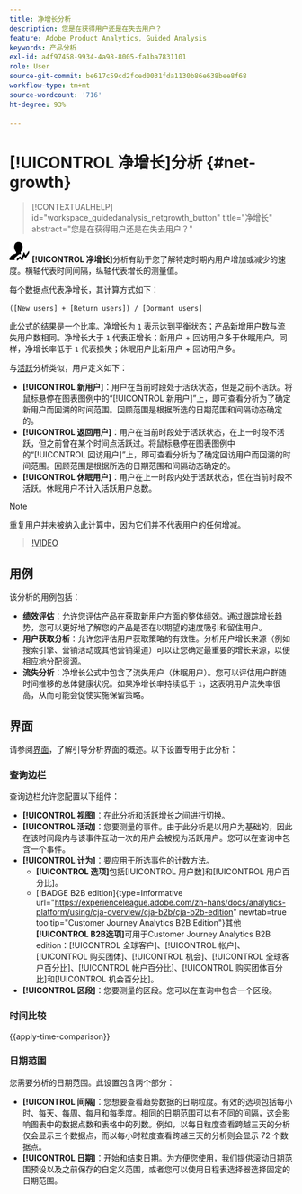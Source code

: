 ```yaml
---
title: 净增长分析
description: 您是在获得用户还是在失去用户？
feature: Adobe Product Analytics, Guided Analysis
keywords: 产品分析
exl-id: a4f97458-9934-4a98-8005-fa1ba7831101
role: User
source-git-commit: be617c59cd2fced0031fda1130b86e638bee8f68
workflow-type: tm+mt
source-wordcount: '716'
ht-degree: 93%

---
```


# [!UICONTROL 净增长]分析 {#net-growth}

<!-- markdownlint-disable MD034 -->

>[!CONTEXTUALHELP]
>id="workspace_guidedanalysis_netgrowth_button"
>title="净增长"
>abstract="您是在获得用户还是在失去用户？"

<!-- markdownlint-enable MD034 -->

![NetGrowth](/help/assets/icons/NetGrowth.svg) **[!UICONTROL 净增长]**&#x200B;分析有助于您了解特定时期内用户增加或减少的速度。横轴代表时间间隔，纵轴代表增长的测量值。

每个数据点代表净增长，其计算方式如下：

`([New users] + [Return users]) / [Dormant users]`

此公式的结果是一个比率。净增长为 `1` 表示达到平衡状态；产品新增用户数与流失用户数相同。净增长大于 `1` 代表正增长；新用户 + 回访用户多于休眠用户。同样，净增长率低于 `1` 代表损失；休眠用户比新用户 + 回访用户多。

与[活跃](active-growth.md)分析类似，用户定义如下：

* **[!UICONTROL 新用户]**：用户在当前时段处于活跃状态，但是之前不活跃。将鼠标悬停在图表图例中的“[!UICONTROL 新用户]”上，即可查看分析为了确定新用户而回溯的时间范围。回顾范围是根据所选的日期范围和间隔动态确定的。
* **[!UICONTROL 返回用户]**：用户在当前时段处于活跃状态，在上一时段不活跃，但之前曾在某个时间点活跃过。将鼠标悬停在图表图例中的“[!UICONTROL 回访用户]”上，即可查看分析为了确定回访用户而回溯的时间范围。回顾范围是根据所选的日期范围和间隔动态确定的。
* **[!UICONTROL 休眠用户]**：用户在上一时段内处于活跃状态，但在当前时段不活跃。休眠用户不计入活跃用户总数。

>[!NOTE]
>
>重复用户并未被纳入此计算中，因为它们并不代表用户的任何增减。

>[!VIDEO](https://video.tv.adobe.com/v/3421664/?quality=12&learn=on)


## 用例

该分析的用例包括：

* **绩效评估**：允许您评估产品在获取新用户方面的整体绩效。通过跟踪增长趋势，您可以更好地了解您的产品是否在以期望的速度吸引和留住用户。
* **用户获取分析**：允许您评估用户获取策略的有效性。分析用户增长来源（例如搜索引擎、营销活动或其他营销渠道）可以让您确定最重要的增长来源，以便相应地分配资源。
* **流失分析**：净增长公式中包含了流失用户（休眠用户）。您可以评估用户群随时间推移的总体健康状况。如果净增长率持续低于 `1`，这表明用户流失率很高，从而可能会促使实施保留策略。

## 界面

请参阅[界面](../overview.md#interface)，了解引导分析界面的概述。以下设置专用于此分析：

### 查询边栏

查询边栏允许您配置以下组件：

* **[!UICONTROL 视图]**：在此分析和[活跃增长](active-growth.md)之间进行切换。
* **[!UICONTROL 活动]**：您要测量的事件。由于此分析是以用户为基础的，因此在该时间段内与该事件互动一次的用户会被视为活跃用户。您可以在查询中包含一个事件。
* **[!UICONTROL 计为]**：要应用于所选事件的计数方法。 <ul><li>**[!UICONTROL 选项]**&#x200B;包括[!UICONTROL 用户数]和[!UICONTROL 用户百分比]。</li><li>[!BADGE B2B edition]{type=Informative url="https://experienceleague.adobe.com/zh-hans/docs/analytics-platform/using/cja-overview/cja-b2b/cja-b2b-edition" newtab=true tooltip="Customer Journey Analytics B2B Edition"}其他&#x200B;**[!UICONTROL B2B选项]**&#x200B;可用于Customer Journey Analytics B2B edition：[!UICONTROL 全球客户]、[!UICONTROL 帐户]、[!UICONTROL 购买团体]、[!UICONTROL 机会]、[!UICONTROL 全球客户百分比]、[!UICONTROL 帐户百分比]、[!UICONTROL 购买团体百分比]和[!UICONTROL 机会百分比]。</li></ul>
* **[!UICONTROL 区段]**：您要测量的区段。您可以在查询中包含一个区段。

### 时间比较

{{apply-time-comparison}}

### 日期范围

您需要分析的日期范围。此设置包含两个部分：

* **[!UICONTROL 间隔]**：您想要查看趋势数据的日期粒度。有效的选项包括每小时、每天、每周、每月和每季度。相同的日期范围可以有不同的间隔，这会影响图表中的数据点数和表格中的列数。例如，以每日粒度查看跨越三天的分析仅会显示三个数据点，而以每小时粒度查看跨越三天的分析则会显示 72 个数据点。
* **[!UICONTROL 日期]**：开始和结束日期。为方便您使用，我们提供滚动日期范围预设以及之前保存的自定义范围，或者您可以使用日程表选择器选择固定的日期范围。

<!-- 
## Example

See below for an example of the analysis.

![Net growth compare](../assets/net-growth-compare.png)

-->
